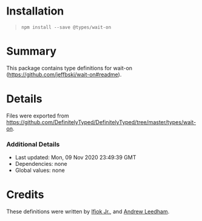 # Installation
> `npm install --save @types/wait-on`

# Summary
This package contains type definitions for wait-on (https://github.com/jeffbski/wait-on#readme).

# Details
Files were exported from https://github.com/DefinitelyTyped/DefinitelyTyped/tree/master/types/wait-on.

### Additional Details
 * Last updated: Mon, 09 Nov 2020 23:49:39 GMT
 * Dependencies: none
 * Global values: none

# Credits
These definitions were written by [Ifiok Jr.](https://github.com/ifiokjr), and [Andrew Leedham](https://github.com/AndrewLeedham).

